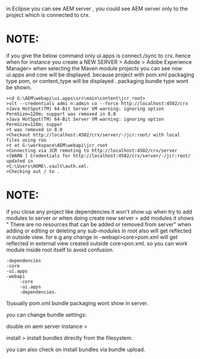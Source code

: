 in Eclipse you can see AEM server , you could see AEM server only to
the project which is connected to crx.

NOTE:
====
if you give the below command only ui.apps is connect /sync to crx. hence when for instance
you create a NEW SERVER  > Adode > Adobe Experience Manager> when selecting the Maven module projects
you can see now ui.apps and core will be displayed. because project with pom.xml packaging type
pom, or content_type will be displayed . packaging bundle type wont be shown.  

    >cd G:\AEM\webapi\ui.apps\src\main\content\jcr_root>
    >vlt --credentials admi n:admin co --force http://localhost:4502/crx
    >Java HotSpot(TM) 64-Bit Server VM warning: ignoring option PermSize=128m; support was removed in 8.0
    >Java HotSpot(TM) 64-Bit Server VM warning: ignoring option PermSize=128m; suppor
    >t was removed in 8.0
    >Checkout http://localhost:4502/crx/server/-/jcr:root/ with local files using roo
    >t at G:\workspace\AEM\webapi\jcr_root
    >Connecting via JCR remoting to http://localhost:4502/crx/server
    >[WARN ] Credentials for http://localhost:4502/crx/server/-/jcr:root/ updated in
    >C:\Users\HOME\.vault\auth.xml.
    >Checking out / to .




NOTE:
=====
if you close any project like dependencies it won't show up when try to add modules to server or when doing
create new server > add modules it shows " There are no resources that can be added or removed from server"
when adding or editing or deleting any sub-modules in root also will get reflected in outside view.
for e.g any change in -webapi>core>pom.xml will get reflected in external view created outside core>pon.xml.
so you can work module inside root itself to avoid confusion.

    -dependencies
    -core
    -ui.apps 
    -webapi 
         -core
         -ui.apps
         -dependencies.



1)usually pom.xml bundle packaging wont show in server.

you can change bundle settings:

double on aem server instance >

install > install bundles directly from the filesystem.

you can also check on install bundles via bundle upload.
